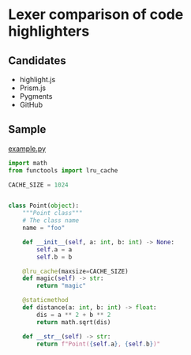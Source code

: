 # Lexer comparison of code highlighters

## Candidates

- highlight.js
- Prism.js
- Pygments
- GitHub

## Sample

[example.py](/example.py)

```python
import math
from functools import lru_cache

CACHE_SIZE = 1024


class Point(object):
    """Point class"""
    # The class name
    name = "foo"

    def __init__(self, a: int, b: int) -> None:
        self.a = a
        self.b = b

    @lru_cache(maxsize=CACHE_SIZE)
    def magic(self) -> str:
        return "magic"

    @staticmethod
    def distance(a: int, b: int) -> float:
        dis = a ** 2 + b ** 2
        return math.sqrt(dis)

    def __str__(self) -> str:
        return f"Point({self.a}, {self.b})"
```
